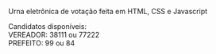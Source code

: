 Urna eletrônica de votação feita em HTML, CSS e Javascript

Candidatos disponíveis: <br>
    VEREADOR: 38111 ou 77222 <br>
    PREFEITO: 99 ou 84
